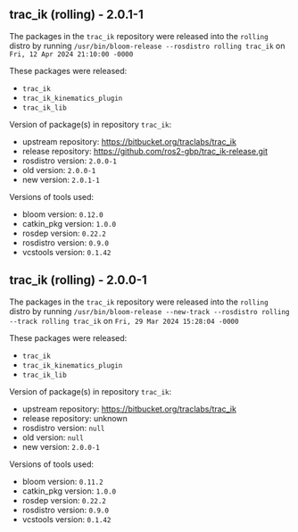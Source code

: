 ## trac_ik (rolling) - 2.0.1-1

The packages in the `trac_ik` repository were released into the `rolling` distro by running `/usr/bin/bloom-release --rosdistro rolling trac_ik` on `Fri, 12 Apr 2024 21:10:00 -0000`

These packages were released:
- `trac_ik`
- `trac_ik_kinematics_plugin`
- `trac_ik_lib`

Version of package(s) in repository `trac_ik`:

- upstream repository: https://bitbucket.org/traclabs/trac_ik
- release repository: https://github.com/ros2-gbp/trac_ik-release.git
- rosdistro version: `2.0.0-1`
- old version: `2.0.0-1`
- new version: `2.0.1-1`

Versions of tools used:

- bloom version: `0.12.0`
- catkin_pkg version: `1.0.0`
- rosdep version: `0.22.2`
- rosdistro version: `0.9.0`
- vcstools version: `0.1.42`


## trac_ik (rolling) - 2.0.0-1

The packages in the `trac_ik` repository were released into the `rolling` distro by running `/usr/bin/bloom-release --new-track --rosdistro rolling --track rolling trac_ik` on `Fri, 29 Mar 2024 15:28:04 -0000`

These packages were released:
- `trac_ik`
- `trac_ik_kinematics_plugin`
- `trac_ik_lib`

Version of package(s) in repository `trac_ik`:

- upstream repository: https://bitbucket.org/traclabs/trac_ik
- release repository: unknown
- rosdistro version: `null`
- old version: `null`
- new version: `2.0.0-1`

Versions of tools used:

- bloom version: `0.11.2`
- catkin_pkg version: `1.0.0`
- rosdep version: `0.22.2`
- rosdistro version: `0.9.0`
- vcstools version: `0.1.42`


